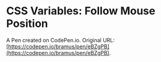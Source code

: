 # CSS  Variables: Follow Mouse Position

A Pen created on CodePen.io. Original URL: [https://codepen.io/bramus/pen/eBZgPB](https://codepen.io/bramus/pen/eBZgPB).


